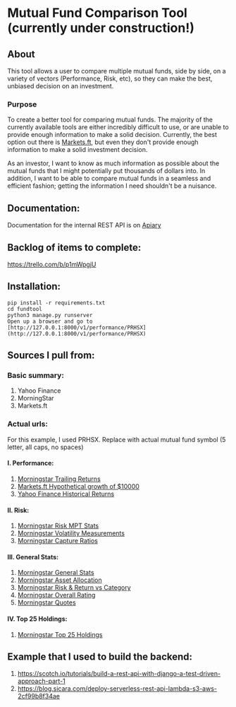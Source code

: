 # Mutual Fund Comparison Tool (currently under construction!)

## About
This tool allows a user to compare multiple mutual funds, side by side, on a variety of vectors (Performance, Risk, etc),
so they can make the best, unbiased decision on an investment.

### Purpose
To create a better tool for comparing mutual funds. The majority of the currently available tools are either incredibly difficult to use, or are unable to provide enough information to make a solid decision. Currently, the best option out there is [Markets.ft](https://markets.ft.com/data/funds/us/compare), but even they don't provide enough information to make a solid investment decision.

As an investor, I want to know as much information as possible about the mutual funds that I might potentially put thousands of dollars into. In addition, I want to be able to compare mutual funds in a seamless and efficient fashion; getting the information I need shouldn't be a nuisance.

## Documentation:
Documentation for the internal REST API is on [Apiary](https://mutualfundcomparisontoolapi.docs.apiary.io/#)

## Backlog of items to complete:
https://trello.com/b/p1mWpgjU

## Installation:
```
pip install -r requirements.txt
cd fundtool
python3 manage.py runserver
Open up a browser and go to [http://127.0.0.1:8000/v1/performance/PRHSX](http://127.0.0.1:8000/v1/performance/PRHSX)
```

## Sources I pull from:
### Basic summary:
1. Yahoo Finance
2. MorningStar
3. Markets.ft

### Actual urls:
For this example, I used PRHSX. Replace with actual mutual fund symbol (5 letter, all caps, no spaces)

#### I. Performance:
   1. [Morningstar Trailing Returns](http://performance.morningstar.com/perform/Performance/fund/trailing-total-returns.action?&t=PRHSX>&cur=&ops=clear&s=0P00001L8R&ndec=2&ep=true&align=q&annlz=true&comparisonRemove=false&loccat=&taxadj=&benchmarkSecId=&benchmarktype=)
   2. [Markets.ft Hypothetical growth of $10000](https://markets.ft.com/data/funds/ajax/US/get-comparison-panel?data={"comparisons":["PRHSX"],"openPanels":["Performance"]})
   3. [Yahoo Finance Historical Returns](https://finance.yahoo.com/quote/PRHSX/performance?p=PRHSX)

#### II. Risk:
   1. [Morningstar Risk MPT Stats](http://performance.morningstar.com/ratrisk/RatingRisk/fund/mpt-statistics.action?&t=PRHSX&region=usa&culture=en-US&cur=&ops=clear&s=0P00001L8R&y=3&ep=true&comparisonRemove=true&benchmarkSecId=&benchmarktype=)
   2. [Morningstar Volatility Measurements](http://performance.morningstar.com/ratrisk/RatingRisk/fund/volatility-measurements.action?&t=PRHSX&region=usa&culture=en-US&cur=&ops=clear&s=0P00001L8R&y=3&ep=true&comparisonRemove=true&benchmarkSecId=&benchmarktype=)
   3. [Morningstar Capture Ratios](http://performance.morningstar.com/ratrisk/RatingRisk/fund/updownside-capture.action?&t=PRHSX&region=usa&culture=en-US&cur=&ops=clear&s=0P00001L8R&ep=true&comparisonRemove=null&benchmarkSecId=&benchmarktype=)
   
#### III. General Stats:
   1. [Morningstar General Stats](https://quotes.morningstar.com/fundq/c-header?&t=PRHSX&region=usa&culture=en-US&version=RET&cur=&test=QuoteiFrame)
   2. [Morningstar Asset Allocation](https://quotes.morningstar.com/fundq/c-assetAllocation?&t=PRHSX&region=usa&culture=en-US&version=RET&cur=&test=QuoteiFrame)
   3. [Morningstar Risk & Return vs Category](https://quotes.morningstar.com/fundq/c-risk-measures?&t=PRHSX&region=usa&culture=en-US&version=RET&cur=&test=QuoteiFrame)
   4. [Morningstar Overall Rating](https://www.morningstar.com/api/v1/security-identifier/0P00002WFU)
   5. [Morningstar Quotes](https://www.morningstar.com/funds/XNAS/PRHSX/quote.html)
   
#### IV. Top 25 Holdings:
   1. [Morningstar Top 25 Holdings](http://portfolios.morningstar.com/portfo/fund/ajax/holdings_tab?t=PRHSX&region=usa&culture=en-US&cur=&dataType=0&sortby=weighting&order=des)


## Example that I used to build the backend:
   1. https://scotch.io/tutorials/build-a-rest-api-with-django-a-test-driven-approach-part-1
   2. https://blog.sicara.com/deploy-serverless-rest-api-lambda-s3-aws-2cf99b8f34ae
